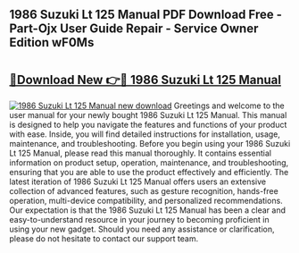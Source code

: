 ## 1986 Suzuki Lt 125 Manual PDF Download Free - Part-Ojx User Guide Repair - Service Owner Edition wF0Ms

# <h2><a href="http://bc4688.oget.top/?id=1986+Suzuki+Lt+125+Manual">🔗Download New 👉🔴 1986 Suzuki Lt 125 Manual</a></h2>

[![1986 Suzuki Lt 125 Manual new download](https://i.imgur.com/5g1atiW.png)](http://bc4688.oget.top/?id=1986+Suzuki+Lt+125+Manual)
Greetings and welcome to the user manual for your newly bought 1986 Suzuki Lt 125 Manual. This manual is designed to help you navigate the features and functions of your product with ease. Inside, you will find detailed instructions for installation, usage, maintenance, and troubleshooting. Before you begin using your 1986 Suzuki Lt 125 Manual, please read this manual thoroughly. It contains essential information on product setup, operation, maintenance, and troubleshooting, ensuring that you are able to use the product effectively and efficiently. The latest iteration of 1986 Suzuki Lt 125 Manual offers users an extensive collection of advanced features, such as gesture recognition, hands-free operation, multi-device compatibility, and personalized recommendations. Our expectation is that the 1986 Suzuki Lt 125 Manual has been a clear and easy-to-understand resource in your journey to becoming proficient in using your new gadget. Should you need any assistance or clarification, please do not hesitate to contact our support team.
